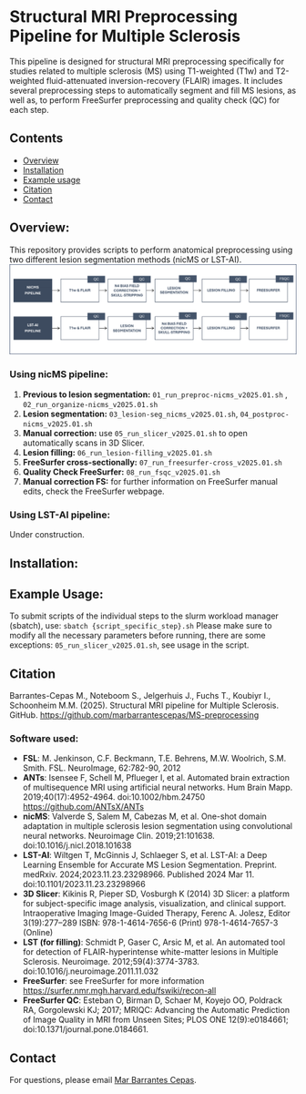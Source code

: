 # Structural MRI Preprocessing Pipeline for Multiple Sclerosis
This pipeline is designed for structural MRI preprocessing specifically for studies related to multiple sclerosis (MS) using T1-weighted (T1w) and T2-weighted fluid-attenuated inversion-recovery (FLAIR) images. It includes several preprocessing steps to automatically segment and fill MS lesions, as well as, to perform FreeSurfer preprocessing and quality check (QC) for each step.

## Contents
* [Overview](#overview)
* [Installation](#installation)
* [Example usage](#example-usage)
* [Citation](#citation)
* [Contact](#contact)

## Overview: 
This repository provides scripts to perform anatomical preprocessing using two different lesion segmentation methods (nicMS or LST-AI). 
![plot](https://github.com/marbarrantescepas/MS-preprocessing/blob/main/pipelines.png)

### Using nicMS pipeline: 
1. **Previous to lesion segmentation:** `01_run_preproc-nicms_v2025.01.sh` , `02_run_organize-nicms_v2025.01.sh`<br/>
2. **Lesion segmentation:** `03_lesion-seg_nicms_v2025.01.sh`, `04_postproc-nicms_v2025.01.sh`<br/>
3. **Manual correction:** use `05_run_slicer_v2025.01.sh` to open automatically scans in 3D Slicer.<br/>
3. **Lesion filling:** `06_run_lesion-filling_v2025.01.sh` <br/>
4. **FreeSurfer cross-sectionally:** `07_run_freesurfer-cross_v2025.01.sh` <br/>
5. **Quality Check FreeSurfer:** `08_run_fsqc_v2025.01.sh` <br/>
6. **Manual correction FS:** for further information on FreeSurfer manual edits, check the FreeSurfer webpage. <br/>

### Using LST-AI pipeline: 

Under construction.

## Installation:
   
## Example Usage: 
To submit scripts of the individual steps to the slurm workload manager (sbatch), use: 
`sbatch {script_specific_step}.sh` 
Please make sure to modify all the necessary parameters before running, there are some exceptions: 
`05_run_slicer_v2025.01.sh`, see usage in the script. 

## Citation
Barrantes-Cepas M., Noteboom S., Jelgerhuis J., Fuchs T., Koubiyr I., Schoonheim M.M. (2025). Structural MRI pipeline for Multiple Sclerosis. GitHub. https://github.com/marbarrantescepas/MS-preprocessing<br/>

### Software used: 
- **FSL**: M. Jenkinson, C.F. Beckmann, T.E. Behrens, M.W. Woolrich, S.M. Smith. FSL. NeuroImage, 62:782-90, 2012
- **ANTs**: Isensee F, Schell M, Pflueger I, et al. Automated brain extraction of multisequence MRI using artificial neural networks. Hum Brain Mapp. 2019;40(17):4952-4964. doi:10.1002/hbm.24750 https://github.com/ANTsX/ANTs
- **nicMS**: Valverde S, Salem M, Cabezas M, et al. One-shot domain adaptation in multiple sclerosis lesion segmentation using convolutional neural networks. Neuroimage Clin. 2019;21:101638. doi:10.1016/j.nicl.2018.101638
- **LST-AI**: Wiltgen T, McGinnis J, Schlaeger S, et al. LST-AI: a Deep Learning Ensemble for Accurate MS Lesion Segmentation. Preprint. medRxiv. 2024;2023.11.23.23298966. Published 2024 Mar 11. doi:10.1101/2023.11.23.23298966
- **3D Slicer**: Kikinis R, Pieper SD, Vosburgh K (2014) 3D Slicer: a platform for subject-specific image analysis, visualization, and clinical support. Intraoperative Imaging Image-Guided Therapy, Ferenc A. Jolesz, Editor 3(19):277–289 ISBN: 978-1-4614-7656-6 (Print) 978-1-4614-7657-3 (Online)
- **LST (for filling)**:  Schmidt P, Gaser C, Arsic M, et al. An automated tool for detection of FLAIR-hyperintense white-matter lesions in Multiple Sclerosis. Neuroimage. 2012;59(4):3774-3783. doi:10.1016/j.neuroimage.2011.11.032
- **FreeSurfer**: see FreeSurfer for more information https://surfer.nmr.mgh.harvard.edu/fswiki/recon-all
- **FreeSurfer QC**: Esteban O, Birman D, Schaer M, Koyejo OO, Poldrack RA, Gorgolewski KJ; 2017; MRIQC: Advancing the Automatic Prediction of Image Quality in MRI from Unseen Sites; PLOS ONE 12(9):e0184661; doi:10.1371/journal.pone.0184661.

## Contact
For questions, please email [Mar Barrantes Cepas](mailto:m.barrantescepas@amsterdamumc.nl).
